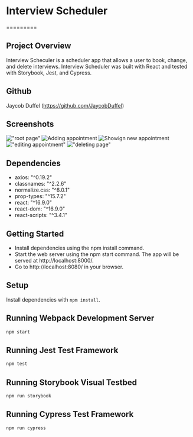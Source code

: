 

# Interview Scheduler
=========

## Project Overview
Interview Scheculer is a scheduler app that allows a user to book, change, and delete interviews. Interview Scheduler was built with React and tested with Storybook, Jest, and Cypress.


## Github

Jaycob Duffel (https://github.com/JaycobDuffel)

## Screenshots

!["root page"]()
![Adding appointment]()
![Showign new appointment]()
!["editing appointment"]()
!["deleting page"]()

## Dependencies

   - axios: "^0.19.2"
   - classnames: "^2.2.6"
   - normalize.css: "^8.0.1"
   - prop-types: "^15.7.2"
   - react: "^16.9.0"
   - react-dom: "^16.9.0"
   - react-scripts: "^3.4.1"

## Getting Started
- Install dependencies using the npm install command.
- Start the web server using the npm start command. The app will be served at http://localhost:8000/.
- Go to http://localhost:8080/ in your browser.

## Setup

Install dependencies with `npm install`.

## Running Webpack Development Server

```sh
npm start
```

## Running Jest Test Framework

```sh
npm test
```

## Running Storybook Visual Testbed

```sh
npm run storybook
```
## Running Cypress Test Framework

```sh
npm run cypress
```
